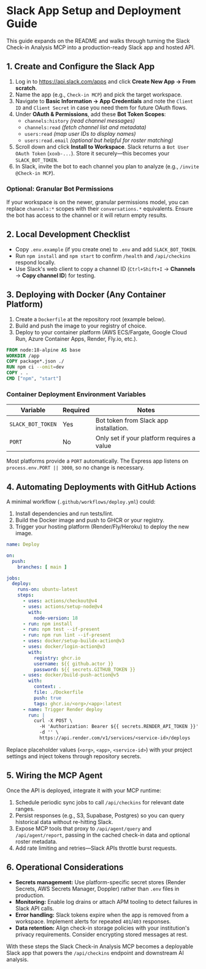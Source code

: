 # Slack App Setup and Deployment Guide

This guide expands on the README and walks through turning the Slack Check-in
Analysis MCP into a production-ready Slack app and hosted API.

## 1. Create and Configure the Slack App

1. Log in to <https://api.slack.com/apps> and click **Create New App → From scratch**.
2. Name the app (e.g., `Check-in MCP`) and pick the target workspace.
3. Navigate to **Basic Information → App Credentials** and note the `Client ID`
   and `Client Secret` in case you need them for future OAuth flows.
4. Under **OAuth & Permissions**, add these **Bot Token Scopes**:
   - `channels:history` *(read channel messages)*
   - `channels:read` *(fetch channel list and metadata)*
   - `users:read` *(map user IDs to display names)*
   - `users:read.email` *(optional but helpful for roster matching)*
5. Scroll down and click **Install to Workspace**. Slack returns a `Bot User OAuth
   Token` (`xoxb-...`). Store it securely—this becomes your `SLACK_BOT_TOKEN`.
6. In Slack, invite the bot to each channel you plan to analyze (e.g.,
   `/invite @Check-in MCP`).

### Optional: Granular Bot Permissions

If your workspace is on the newer, granular permissions model, you can replace
`channels:*` scopes with their `conversations.*` equivalents. Ensure the bot has
access to the channel or it will return empty results.

## 2. Local Development Checklist

- Copy `.env.example` (if you create one) to `.env` and add `SLACK_BOT_TOKEN`.
- Run `npm install` and `npm start` to confirm `/health` and `/api/checkins`
  respond locally.
- Use Slack's web client to copy a channel ID (`Ctrl+Shift+I` → **Channels** →
  **Copy channel ID**) for testing.

## 3. Deploying with Docker (Any Container Platform)

1. Create a `Dockerfile` at the repository root (example below).
2. Build and push the image to your registry of choice.
3. Deploy to your container platform (AWS ECS/Fargate, Google Cloud Run,
   Azure Container Apps, Render, Fly.io, etc.).

```dockerfile
FROM node:18-alpine AS base
WORKDIR /app
COPY package*.json ./
RUN npm ci --omit=dev
COPY . .
CMD ["npm", "start"]
```

### Container Deployment Environment Variables

| Variable          | Required | Notes                                      |
| ----------------- | -------- | ------------------------------------------ |
| `SLACK_BOT_TOKEN` | Yes      | Bot token from Slack app installation.     |
| `PORT`            | No       | Only set if your platform requires a value |

Most platforms provide a `PORT` automatically. The Express app listens on
`process.env.PORT || 3000`, so no change is necessary.

## 4. Automating Deployments with GitHub Actions

A minimal workflow (`.github/workflows/deploy.yml`) could:

1. Install dependencies and run tests/lint.
2. Build the Docker image and push to GHCR or your registry.
3. Trigger your hosting platform (Render/Fly/Heroku) to deploy the new image.

```yaml
name: Deploy

on:
  push:
    branches: [ main ]

jobs:
  deploy:
    runs-on: ubuntu-latest
    steps:
      - uses: actions/checkout@v4
      - uses: actions/setup-node@v4
        with:
          node-version: 18
      - run: npm install
      - run: npm test --if-present
      - run: npm run lint --if-present
      - uses: docker/setup-buildx-action@v3
      - uses: docker/login-action@v3
        with:
          registry: ghcr.io
          username: ${{ github.actor }}
          password: ${{ secrets.GITHUB_TOKEN }}
      - uses: docker/build-push-action@v5
        with:
          context: .
          file: ./Dockerfile
          push: true
          tags: ghcr.io/<org>/<app>:latest
      - name: Trigger Render deploy
        run: |
          curl -X POST \
            -H 'Authorization: Bearer ${{ secrets.RENDER_API_TOKEN }}' \
            -d '' \
            https://api.render.com/v1/services/<service-id>/deploys
```

Replace placeholder values (`<org>`, `<app>`, `<service-id>`) with your project
settings and inject tokens through repository secrets.

## 5. Wiring the MCP Agent

Once the API is deployed, integrate it with your MCP runtime:

1. Schedule periodic sync jobs to call `/api/checkins` for relevant date ranges.
2. Persist responses (e.g., S3, Supabase, Postgres) so you can query historical
   data without re-hitting Slack.
3. Expose MCP tools that proxy to `/api/agent/query` and `/api/agent/report`,
   passing in the cached check-in data and optional roster metadata.
4. Add rate limiting and retries—Slack APIs throttle burst requests.

## 6. Operational Considerations

- **Secrets management:** Use platform-specific secret stores (Render Secrets,
  AWS Secrets Manager, Doppler) rather than `.env` files in production.
- **Monitoring:** Enable log drains or attach APM tooling to detect failures in
  Slack API calls.
- **Error handling:** Slack tokens expire when the app is removed from a
  workspace. Implement alerts for repeated `401`/`403` responses.
- **Data retention:** Align check-in storage policies with your institution's
  privacy requirements. Consider encrypting stored messages at rest.

With these steps the Slack Check-in Analysis MCP becomes a deployable Slack app
that powers the `/api/checkins` endpoint and downstream AI analysis.
